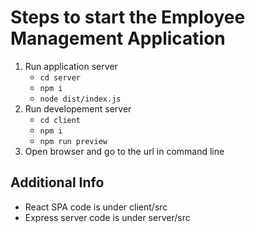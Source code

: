# Steps to start the Employee Management Application

1. Run application server 
	- `cd server`
	- `npm i`
	- `node dist/index.js`
2. Run developement server
	- `cd client`
	- `npm i`
	- `npm run preview`
3. Open browser and go to the url in command line

## Additional Info

- React SPA code is under client/src
- Express server code is under server/src

